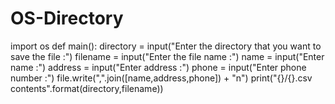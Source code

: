 # OS-Directory
import os def main():
directory = input("Enter the directory that you want to save the file :")
filename = input("Enter the file name :")
name = input("Enter name :")
address = input("Enter address :")
phone = input("Enter phone number :")
file.write(",".join([name,address,phone]) + "n")
print("{}/{}.csv contents".format(directory,filename))
